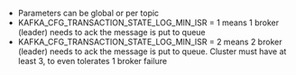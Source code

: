 

* Parameters can be global or per topic
* KAFKA_CFG_TRANSACTION_STATE_LOG_MIN_ISR = 1 means 1 broker (leader) needs to ack the message is put to queue
* KAFKA_CFG_TRANSACTION_STATE_LOG_MIN_ISR = 2 means 2 broker (leader) needs to ack the message is put to queue. Cluster must have at least 3, to even tolerates 1 broker failure